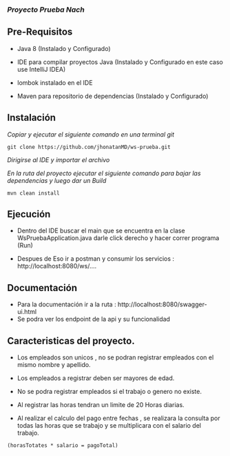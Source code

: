
### _Proyecto Prueba Nach_


## Pre-Requisitos


* Java 8 (Instalado y Configurado)

* IDE para compilar proyectos Java (Instalado y Configurado en este caso use IntelliJ IDEA)

* lombok instalado en el IDE

* Maven para repositorio de dependencias (Instalado y Configurado)

## Instalación

_Copiar y ejecutar el siguiente comando en una terminal git_

```
git clone https://github.com/jhonatanMD/ws-prueba.git
```

_Dirigirse al IDE y importar el archivo_

_En la ruta del proyecto ejecutar el siguiente comando para bajar las dependencias y luego dar un Build_

```
mvn clean install
```

## Ejecución

* Dentro del IDE buscar el main que se encuentra en la clase WsPruebaApplication.java darle click derecho y hacer correr programa (Run) 

* Despues de Eso ir a postman y consumir los servicios : http://localhost:8080/ws/....

## Documentación

* Para la documentación ir a la ruta : http://localhost:8080/swagger-ui.html
* Se podra ver los endpoint de la api y su funcionalidad

## Caracteristicas del proyecto. 
* Los empleados son unicos , no se podran registrar empleados con el mismo nombre y apellido.
* Los empleados a registrar deben ser mayores de edad.
* No se podra registrar empleados si el trabajo o genero no existe.
* Al registrar las horas tendran un limite de 20 Horas diarias.

* Al realizar el calculo del pago entre fechas , se realizara la consulta por todas las horas que se trabajo y se multiplicara
con el salario del trabajo.
```
(horasTotates * salario = pagoTotal)
```
